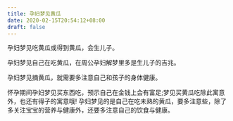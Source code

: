 ```yaml
---
title: 孕妇梦见黄瓜
date: 2020-02-15T20:54:12+08:00
draft: false
---
```


孕妇梦见吃黄瓜或得到黄瓜，会生儿子。


孕妇梦见自己在吃黄瓜，在周公孕妇解梦里多是生儿子的吉兆。


孕妇梦见摘黄瓜，就需要多注意自己和孩子的身体健康。


怀孕期间孕妇梦见买东西吃，预示自己在金钱上会有富足;梦见买黄瓜吃除此寓意外，也还有得子的寓意哦!
孕妇梦见的是自己在吃未熟的黄瓜，要多注意些，除了多关注宝宝的营养与健康外，还要多注意自己的饮食与健康。

